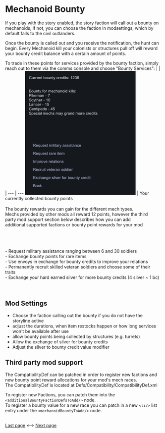 # Mechanoid Bounty

If you play with the story enabled, the story faction will call out a bounty on mechanoids, if not, you can choose the faction in modsettings, which by default falls to the civil outlanders.

Once the bounty is called out and you receive the notification, the hunt can begin. Every Mechanoid kill your colonists or structures pull off will reward your bounty credit balance with a certain amount of points. 

To trade in these points for services provided by the bounty faction, simply reach out to them via the comms console and choose "Bounty Services":
| | |
--- | ---
<img src="Images/BountyDialog2.png" height="400"> | Your currently collected bounty points <br><br> The bounty rewards you can gain for the different mech types. <br> Mechs provided by other mods all reward 12 points, however the third <br> party mod support section below describes how you can add <br> additional supported factions or bounty point rewards for your mod <br><br><br><br><br>- Request military assistance ranging between 6 and 30 soldiers <br> - Exchange bounty points for rare items <br> - Use envoys in exchange for bounty credits to improve your relations <br> - Permanently recruit skilled veteran soldiers and choose some of their traits <br> - Exchange your hard earned silver for more bounty credits (4 silver ~ 1 bc) <br><br><br>

## Mod Settings

* Choose the faction calling out the bounty if you do not have the storyline active
* adjust the durations, when item restocks happen or how long services won't be available after use
* allow bounty points being collected by structures (e.g. turrets)
* Allow the exchange of silver for bounty credits
* Adjust the silver to bounty credit value modifier 

## Third party mod support

The CompatibilityDef can be patched in order to register new factions and new bounty point reward allocations for your mod's mech races.  
The CompatibilityDef is located at Defs/Compatibility/CompatibilityDef.xml

To register new Factions, you can patch them into the ``<additionalBountyFactionDefsToAdd/>`` node.  
To register a bounty value for a new race you can patch in a new ``<li/>`` list entry under the ``<mechanoidBountyToAdd/>`` node.

<br><a href="3 CaravanFormingTradingPresetFilters.md">Last page</a> <--> <a href="5 TravelCompanions.md">Next page</a>